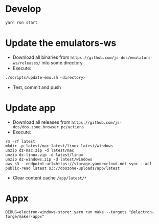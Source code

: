 # Develop

```sh
yarn run start
```

# Update the emulators-ws

* Download all binaries from `https://github.com/js-dos/emulators-ws/releases/` into some directory
* Execute:

```sh
./scripts/update-emu.sh <directory>
```

* Test, commit and push

# Update app

* Download all releases from `https://github.com/js-dos/dos.zone.browser.pc/actions`
* Execute:

```
rm -rf latest
mkdir -p latest/mac latest/linux latest/windows
unzip dz-mac.zip -d latest/mac
unzip dz-linux.zip -d latest/linux
unzip dz-windows.zip -d latest/windows
aws s3 --endpoint-url=https://storage.yandexcloud.net sync --acl public-read latest s3://doszone-uploads/app/latest
```

* Clear content cache `/app/latest/*`

# Appx

```
DEBUG=electron-windows-store* yarn run make --targets "@electron-forge/maker-appx"
```